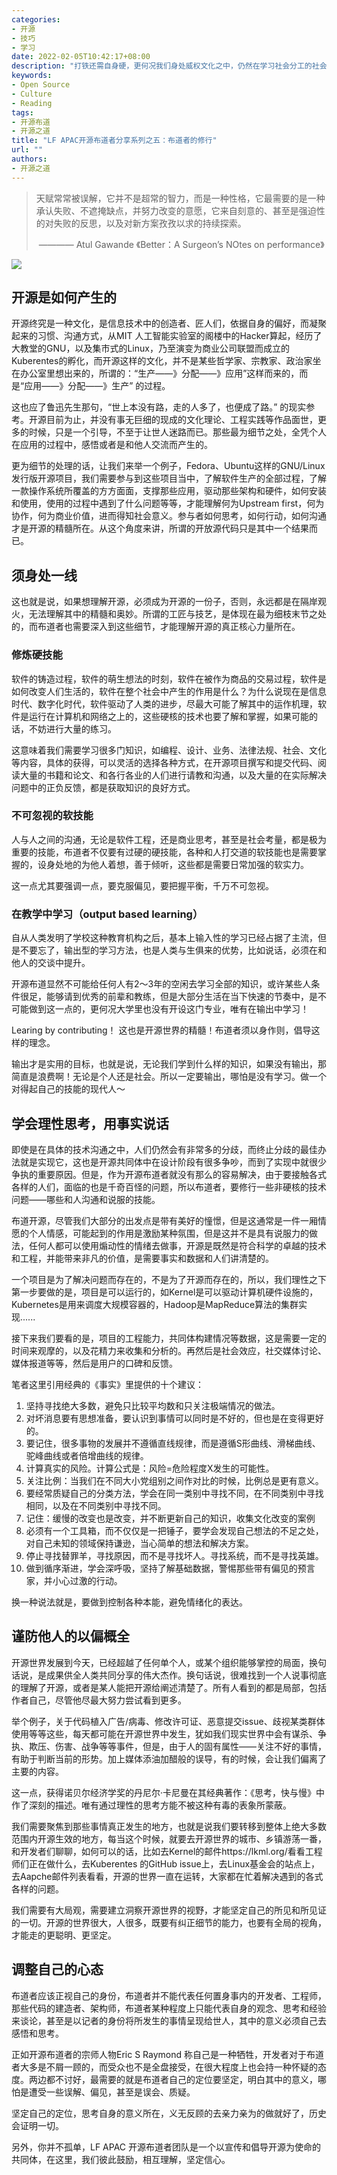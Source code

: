```yaml
---
categories:
- 开源
- 技巧
- 学习
date: 2022-02-05T10:42:17+08:00
description: "打铁还需自身硬，更何况我们身处威权文化之中，仍然在学习社会分工的社会之中，布道之路会遇到各式各样的挑战，有的极端人，甚至会对你的意义进行全面的否定，会说出诸如站在岸边的在教水里的人游泳。当我们面对一片质疑的时候，是更要坚定自己的内容，修炼自己的。"
keywords:
- Open Source
- Culture
- Reading
tags:
- 开源布道
- 开源之道
title: "LF APAC开源布道者分享系列之五：布道者的修行"
url: ""
authors:
- 开源之道
---
```


> 天赋常常被误解，它并不是超常的智力，而是一种性格，它最需要的是一种承认失败、不遮掩缺点，并努力改变的意愿，它来自刻意的、甚至是强迫性的对失败的反思，以及对新方案孜孜以求的持续探索。
>
>   ————  Atul Gawande 《Better：A Surgeon’s NOtes on performance》

![](http://assets.allenandunwin.com.s3.amazonaws.com/images/original/9781861976574.jpg)

## 开源是如何产生的

开源终究是一种文化，是信息技术中的创造者、匠人们，依据自身的偏好，而凝聚起来的习惯、沟通方式，从MIT 人工智能实验室的阁楼中的Hacker算起，经历了大教堂的GNU，以及集市式的Linux，乃至演变为商业公司联盟而成立的Kuberentes的孵化，而开源这样的文化，并不是某些哲学家、宗教家、政治家坐在办公室里想出来的，所谓的：“生产——》分配——》应用”这样而来的，而是“应用——》分配——》生产” 的过程。

这也应了鲁迅先生那句，“世上本没有路，走的人多了，也便成了路。” 的现实参考。开源目前为止，并没有事无巨细的现成的文化理论、工程实践等作品面世，更多的时候，只是一个引导，不至于让世人迷路而已。那些最为细节之处，全凭个人在应用的过程中，感悟或者是和他人交流而产生的。

更为细节的处理的话，让我们来举一个例子，Fedora、Ubuntu这样的GNU/Linux 发行版开源项目，我们需要参与到这些项目当中，了解软件生产的全部过程，了解一款操作系统所覆盖的方方面面，支撑那些应用，驱动那些架构和硬件，如何安装和使用，使用的过程中遇到了什么问题等等，才能理解何为Upstream first，何为协作，何为商业价值，进而得知社会意义。参与者如何思考，如何行动，如何沟通才是开源的精髓所在。从这个角度来讲，所谓的开放源代码只是其中一个结果而已。

## 须身处一线

这也就是说，如果想理解开源，必须成为开源的一份子，否则，永远都是在隔岸观火，无法理解其中的精髓和奥妙。所谓的工匠与技艺，是体现在最为细枝末节之处的，而布道者也需要深入到这些细节，才能理解开源的真正核心力量所在。

### 修炼硬技能

软件的铸造过程，软件的萌生想法的时刻，软件在被作为商品的交易过程，软件是如何改变人们生活的，软件在整个社会中产生的作用是什么？为什么说现在是信息时代、数字化时代，软件驱动了人类的进步，尽最大可能了解其中的运作机理，软件是运行在计算机和网络之上的，这些硬核的技术也要了解和掌握，如果可能的话，不妨进行大量的练习。

这意味着我们需要学习很多门知识，如编程、设计、业务、法律法规、社会、文化等内容，具体的获得，可以灵活的选择各种方式，在开源项目撰写和提交代码、阅读大量的书籍和论文、和各行各业的人们进行请教和沟通，以及大量的在实际解决问题中的正负反馈，都是获取知识的良好方式。

### 不可忽视的软技能

人与人之间的沟通，无论是软件工程，还是商业思考，甚至是社会考量，都是极为重要的技能，布道者不仅要有过硬的硬技能，各种和人打交道的软技能也是需要掌握的，设身处地的为他人着想，善于倾听，这些都是需要日常加强的软实力。

这一点尤其要强调一点，要克服偏见，要把握平衡，千万不可忽视。

### 在教学中学习（output based learning）

自从人类发明了学校这种教育机构之后，基本上输入性的学习已经占据了主流，但是不要忘了，输出型的学习方法，也是人类与生俱来的优势，比如说话，必须在和他人的交谈中提升。

开源布道显然不可能给任何人有2～3年的空闲去学习全部的知识，或许某些人条件很足，能够请到优秀的前辈和教练，但是大部分生活在当下快速的节奏中，是不可能做到这一点的，更何况大学里也没有开设这门专业，唯有在输出中学习！

Learing by contributing！ 这也是开源世界的精髓！布道者须以身作则，倡导这样的理念。

输出才是实用的目标，也就是说，无论我们学到什么样的知识，如果没有输出，那简直是浪费啊！无论是个人还是社会。所以一定要输出，哪怕是没有学习。做一个对得起自己的技能的现代人～ 

## 学会理性思考，用事实说话

即使是在具体的技术沟通之中，人们仍然会有非常多的分歧，而终止分歧的最佳办法就是实现它，这也是开源共同体中在设计阶段有很多争吵，而到了实现中就很少争执的重要原因。但是，作为开源布道者就没有那么的容易解决，由于要接触各式各样的人们，面临的也是千奇百怪的问题，所以布道者，要修行一些非硬核的技术问题——哪些和人沟通和说服的技能。

布道开源，尽管我们大部分的出发点是带有美好的憧憬，但是这通常是一件一厢情愿的个人情感，可能起到的作用是激励某种氛围，但是这并不是具有说服力的做法，任何人都可以使用煽动性的情绪去做事，开源是既然是符合科学的卓越的技术和工程，并能带来非凡的价值，是需要事实和数据和人们讲清楚的。

一个项目是为了解决问题而存在的，不是为了开源而存在的，所以，我们理性之下第一步要做的是，项目是可以运行的，如Kernel是可以驱动计算机硬件设施的，Kubernetes是用来调度大规模容器的，Hadoop是MapReduce算法的集群实现......

接下来我们要看的是，项目的工程能力，共同体构建情况等数据，这是需要一定的时间来观摩的，以及花精力来收集和分析的。再然后是社会效应，社交媒体讨论、媒体报道等等，然后是用户的口碑和反馈。

笔者这里引用经典的《事实》里提供的十个建议：

1. 坚持寻找绝大多数，避免只比较平均数和只关注极端情况的做法。
2. 对坏消息要有思想准备，要认识到事情可以同时是不好的，但也是在变得更好的。
3. 要记住，很多事物的发展并不遵循直线规律，而是遵循S形曲线、滑梯曲线、驼峰曲线或者倍增曲线的规律。
4. 计算真实的风险。计算公式是：风险=危险程度X发生的可能性。
5. 关注比例：当我们在不同大小党组别之间作对比的时候，比例总是更有意义。
6. 要经常质疑自己的分类方法，学会在同一类别中寻找不同，在不同类别中寻找相同，以及在不同类别中寻找不同。
7. 记住：缓慢的改变也是改变，并不断更新自己的知识，收集文化改变的案例
8. 必须有一个工具箱，而不仅仅是一把锤子，要学会发现自己想法的不足之处，对自己未知的领域保持谦逊，当心简单的想法和解决方案。
9. 停止寻找替罪羊，寻找原因，而不是寻找坏人。寻找系统，而不是寻找英雄。
10. 做到循序渐进，学会深呼吸，坚持了解基础数据，警惕那些带有偏见的预言家，并小心过激的行动。

换一种说法就是，要做到控制各种本能，避免情绪化的表达。

## 谨防他人的以偏概全

开源世界发展到今天，已经超越了任何单个人，或某个组织能够掌控的局面，换句话说，是成果供全人类共同分享的伟大杰作。换句话说，很难找到一个人说事彻底的理解了开源，或者是某人能把开源给阐述清楚了。所有人看到的都是局部，包括作者自己，尽管他尽最大努力尝试看到更多。

举个例子，关于代码植入广告/病毒、修改许可证、恶意提交issue、歧视某类群体使用等等这些，每天都可能在开源世界中发生，犹如我们现实世界中会有谋杀、争执、欺压、伤害、战争等等事件，但是，由于人的固有属性——关注不好的事情，有助于判断当前的形势。加上媒体添油加醋般的误导，有的时候，会让我们偏离了主要的内容。

这一点，获得诺贝尔经济学奖的丹尼尔·卡尼曼在其经典著作：《思考，快与慢》中作了深刻的描述。唯有通过理性的思考方能不被这种有毒的表象所蒙蔽。

我们需要聚焦到那些事情真正发生的地方，也就是说我们要转移到整体上绝大多数范围内开源生效的地方，每当这个时候，就要去开源世界的城市、乡镇游荡一番，和开发者们聊聊，如何可以的话，比如去Kernel的邮件https://lkml.org/看看工程师们正在做什么，去Kuberentes 的GitHub issue上，去Linux基金会的站点上，去Aapche邮件列表看看，开源的世界一直在运转，大家都在忙着解决遇到的各式各样的问题。

我们需要有大局观，需要建立洞察开源世界的视野，才能坚定自己的所见和所见证的一切。开源的世界很大，人很多，既要有纠正细节的能力，也要有全局的视角，才能走的更聪明、更坚定。

## 调整自己的心态

布道者应该正视自己的身份，布道者并不能代表任何置身事内的开发者、工程师，那些代码的建造者、架构师，布道者某种程度上只能代表自身的观念、思考和经验来谈论，甚至是以记者的身份将所发生的事情呈现给世人，其中的意义必须自己去感悟和思考。

正如开源布道者的宗师人物Eric S Raymond 称自己是一种牺牲，开发者对于布道者大多是不屑一顾的，而受众也不是全盘接受，在很大程度上也会持一种怀疑的态度。两边都不讨好，最需要的就是布道者自己的定位要坚定，明白其中的意义，哪怕是遭受一些误解、偏见，甚至是误会、质疑。

坚定自己的定位，思考自身的意义所在，义无反顾的去亲力亲为的做就好了，历史会证明一切。

另外，你并不孤单，LF APAC 开源布道者团队是一个以宣传和倡导开源为使命的共同体，在这里，我们彼此鼓励，相互理解，坚定信心。
